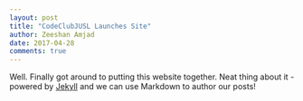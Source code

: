```yaml
---
layout: post
title: "CodeClubJUSL Launches Site"
author: Zeeshan Amjad
date: 2017-04-28
comments: true
---
```


Well. Finally got around to putting this website together. Neat thing about it - powered by [Jekyll](http://jekyllrb.com) and we can use Markdown to author our posts!
